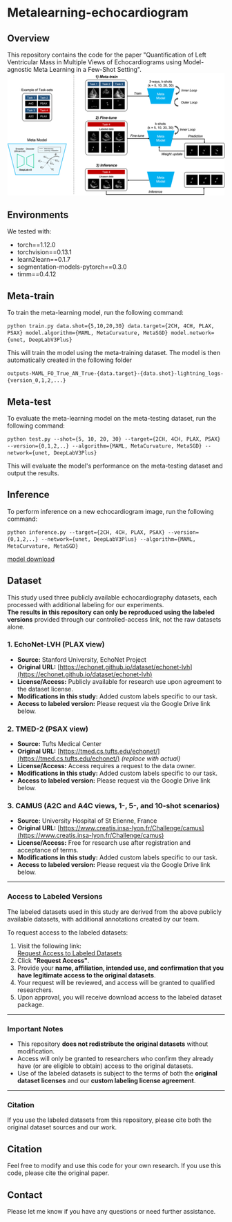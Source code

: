 # Metalearning-echocardiogram

## Overview

This repository contains the code for the paper "Quantification of Left Ventricular Mass in Multiple Views of Echocardiograms using Model-agnostic Meta Learning in a Few-Shot Setting".
![Figure1](https://github.com/KimYeongHyeon/Metalearning-echocardiogram/blob/main/Figure%201.png?raw=true)

## Environments
We tested with:
- torch==1.12.0
- torchvision==0.13.1
- learn2learn==0.1.7
- segmentation-models-pytorch==0.3.0
- timm==0.4.12

## Meta-train

To train the meta-learning model, run the following command:
```shell
python train.py data.shot={5,10,20,30} data.target={2CH, 4CH, PLAX, PSAX} model.algorithm={MAML, MetaCurvature, MetaSGD} model.network={unet, DeepLabV3Plus}
```

This will train the model using the meta-training dataset.
The model is then automatically created in the following folder
```shell
outputs-MAML_FO_True_AN_True-{data.target}-{data.shot}-lightning_logs-{version_0,1,2,...}
```

## Meta-test
To evaluate the meta-learning model on the meta-testing dataset, run the following command:
```shell
python test.py --shot={5, 10, 20, 30} --target={2CH, 4CH, PLAX, PSAX} --version={0,1,2,..} --algorithm={MAML, MetaCurvature, MetaSGD} --network={unet, DeepLabV3Plus}
```

This will evaluate the model's performance on the meta-testing dataset and output the results.

## Inference

To perform inference on a new echocardiogram image, run the following command:
```shell
python inference.py --target={2CH, 4CH, PLAX, PSAX} --version={0,1,2,..} --network={unet, DeepLabV3Plus} --algorithm={MAML, MetaCurvature, MetaSGD}
```

[model download](https://drive.google.com/drive/folders/1xXmYt1wmqtiqmpLlJc3sjbWxK7ogRP5v?usp=share_link)

## Dataset

This study used three publicly available echocardiography datasets, each processed with additional labeling for our experiments.  
**The results in this repository can only be reproduced using the labeled versions** provided through our controlled-access link, not the raw datasets alone.

### 1. EchoNet-LVH (PLAX view)
- **Source:** Stanford University, EchoNet Project  
- **Original URL:** [https://echonet.github.io/dataset/echonet-lvh](https://echonet.github.io/dataset/echonet-lvh)  
- **License/Access:** Publicly available for research use upon agreement to the dataset license.  
- **Modifications in this study:** Added custom labels specific to our task.  
- **Access to labeled version:** Please request via the Google Drive link below.

### 2. TMED-2 (PSAX view)
- **Source:** Tufts Medical Center  
- **Original URL:** [https://tmed.cs.tufts.edu/echonet/](https://tmed.cs.tufts.edu/echonet/) *(replace with actual)*  
- **License/Access:** Access requires a request to the data owner.  
- **Modifications in this study:** Added custom labels specific to our task.  
- **Access to labeled version:** Please request via the Google Drive link below.

### 3. CAMUS (A2C and A4C views, 1-, 5-, and 10-shot scenarios)
- **Source:** University Hospital of St Etienne, France  
- **Original URL:** [https://www.creatis.insa-lyon.fr/Challenge/camus](https://www.creatis.insa-lyon.fr/Challenge/camus)  
- **License/Access:** Free for research use after registration and acceptance of terms.  
- **Modifications in this study:** Added custom labels specific to our task.  
- **Access to labeled version:** Please request via the Google Drive link below.

---

### Access to Labeled Versions
The labeled datasets used in this study are derived from the above publicly available datasets, with additional annotations created by our team.

To request access to the labeled datasets:

1. Visit the following link:  
   [Request Access to Labeled Datasets](https://drive.google.com/file/d/1MuIyXgZOkx1WwM0rT5qn4JeA8gbKMRDl/view?usp=sharing)
2. Click **"Request Access"**.
3. Provide your **name, affiliation, intended use, and confirmation that you have legitimate access to the original datasets**.
4. Your request will be reviewed, and access will be granted to qualified researchers.
5. Upon approval, you will receive download access to the labeled dataset package.

---

### Important Notes
- This repository **does not redistribute the original datasets** without modification.
- Access will only be granted to researchers who confirm they already have (or are eligible to obtain) access to the original datasets.
- Use of the labeled datasets is subject to the terms of both the **original dataset licenses** and our **custom labeling license agreement**.

---

### Citation
If you use the labeled datasets from this repository, please cite both the original dataset sources and our work.

## Citation

Feel free to modify and use this code for your own research. If you use this code, please cite the original paper.

## Contact

Please let me know if you have any questions or need further assistance.


